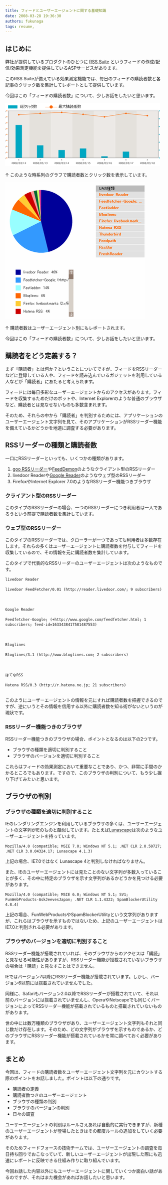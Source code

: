 ```yaml
---
title: フィードとユーザーエージェントに関する基礎知識
date: 2008-03-28 19:36:30
authors: fukunaga
tags: resume, 
---
```

<h2>はじめに</h2>

<p>弊社が提供しているプロダクトのひとつに <a href="http://www.rsssuite.jp/">RSS Suite</a> というフィードの作成/配信/効果測定機能を提供しているASPサービスがあります。</p>

<p>このRSS Suiteが備えている効果測定機能では、毎日のフィードの購読者数と各記事のクリック数を集計してレポートとして提供しています。</p>

<p>今回はこの「フィードの購読者数」について、少しお話をしたいと思います。</p>
<!--more-->
<p><img src='/images/2008/03/rsssuite-graph.gif' alt='rsssuite-graph.gif' /></p>

<p>↑ このような時系列のグラフで購読者数とクリック数を表示しています。</p>

<p><img src='/images/2008/03/rsssuite-ua-graph.gif' alt='rsssuite-ua-graph.gif' /></p>

<p>↑ 購読者数はユーザーエージェント別にもレポートされます。</p>

<p>今回はこの「フィードの購読者数」について、少しお話をしたいと思います。</p>

<h2>購読者をどう定義する？</h2>

<p>まず「購読者」とは何か？ということについてですが、フィードをRSSリーダーなどに登録している人や、フィードを読み込んでいるガジェットを利用している人などが「購読者」にあたると考えられます。</p>

<p>フィードには毎日多彩なユーザーエージェントからのアクセスがあります。フィードを収集するためだけのボットや、Internet Explorerのような普通のブラウザなど、購読者とは見なせないものも多数含まれます。</p>

<p>そのため、それらの中から「購読者」を判別するためには、アプリケーションのユーザーエージェント文字列を見て、そのアプリケーションがRSSリーダー機能を備えているかどうかを地道に調査する必要があります。</p>

<h2>RSSリーダーの種類と購読者数</h2>

<p>一口にRSSリーダーといっても、いくつかの種類があります。</p>

<ol>
<li><a href="http://reader.goo.ne.jp/">goo RSSリーダー</a>や<a href="http://www.newsgator.com/Individuals/FeedDemon/Default.aspx">FeedDemon</a>のようなクライアント型のRSSリーダー</li>
<li><a herf="http://reader.livedoor.com/">livedoor Reader</a>や<a href="http://reader.google.com/">Google Reader</a>のようなウェブ型のRSSリーダー</li>
<li>FirefoxやInternet Explorer 7.0のようなRSSリーダー機能つきブラウザ</li>
</ol>

<h3>クライアント型のRSSリーダー</h3>

<p>このタイプのRSSリーダーの場合、一つのRSSリーダーにつき利用者は一人であろうという前提で購読者数を集計しています。</p>

<h3>ウェブ型のRSSリーダー</h3>

<p>このタイプのRSSリーダーでは、クローラーが一つであっても利用者は多数存在します。それらの多くはユーザーエージェントに購読者数を付与してフィードを収集しているので、その情報を元に購読者数を集計しています。</p>

<p>このタイプで代表的なRSSリーダーのユーザーエージェントは次のようなものです。</p>

<pre><code>livedoor Reader<br />
livedoor FeedFetcher/0.01 (http://reader.livedoor.com/; 9 subscribers)<br />
<br />
Google Reader<br />
Feedfetcher-Google; (+http://www.google.com/feedfetcher.html; 1 subscribers; feed-id=1633438417581487553)<br />
<br />
Bloglines<br />
Bloglines/3.1 (http://www.bloglines.com; 2 subscribers)<br />
<br />
はてなRSS<br />
Hatena RSS/0.3 (http://r.hatena.ne.jp; 21 subscribers)<br />
</code></pre>

<p>このようにユーザーエージェントの情報を元にすれば購読者数を把握できるのですが、逆にいうとその情報を信用する以外に購読者数を知る術がないというのが現状です。</p>

<h3>RSSリーダー機能つきのブラウザ</h3>

<p>RSSリーダー機能つきのブラウザの場合、ポイントとなるのは以下の2つです。</p>

<ul>
<li>ブラウザの種類を適切に判別すること</li>
<li>ブラウザのバージョンを適切に判別すること</li>
</ul>

<p>これらはフィードの効果測定において重要なことであり、かつ、非常に手間のかかるところでもあります。ですので、このブラウザの判別について、もう少し掘り下げてみたいと思います。</p>

<h2>ブラウザの判別</h2>

<h3>ブラウザの種類を適切に判別すること</h3>

<p>IEのレンダリングエンジンを利用しているブラウザの多くは、ユーザーエージェントの文字列がIEのものと酷似しています。たとえば<a href="http://www.lunascape.jp/">Lunascape</a>は次のようなユーザーエージェントを持っています。</p>

<pre><code>Mozilla/4.0 (compatible; MSIE 7.0; Windows NT 5.1; .NET CLR 2.0.50727; .NET CLR 3.0.04324.17; Lunascape 4.1.3)</code></pre>

<p>上記の場合、IE7.0ではなく Lunascape 4と判別しなければなりません。</p>

<p>また、IEのユーザーエージェントには見たことのない文字列が多数入っていることが多く、その中に特定のブラウザを示す文字列があるかどうかを見つける必要があります。</p>

<pre><code>Mozilla/4.0 (compatible; MSIE 6.0; Windows NT 5.1; SV1; FunWebProducts-AskJeevesJapan; .NET CLR 1.1.4322; SpamBlockerUtility 4.8.4)</code></pre>

<p>上記の場合、FunWebProductsやSpamBlockerUtilityという文字列がありますが、これらはブラウザを示すものではないため、上記のユーザーエージェントはIE7.0と判別される必要があります。</p>

<h3>ブラウザのバージョンを適切に判別すること</h3>

<p>RSSリーダー機能が搭載されていれば、そのブラウザからのアクセスは「購読」と見なせる可能性がありますが、RSSリーダー機能が搭載されていないブラウザの場合は「購読」と見なすことはできません。</p>

<p>IEではバージョン7以降にRSSリーダー機能が搭載されています。しかし、バージョン6以前には搭載されていませんでした。</p>

<p>同様に、Safariもバージョン2.0以降でRSSリーダーが搭載されていて、それ以前のバージョンには搭載されていませんし、OperaやNetscapeでも同じくバージョンによってRSSリーダー機能が搭載されているものと搭載されていないものがあります。</p>

<p>世の中には数万種類のブラウザがあり、ユーザーエージェント文字列もそれと同じ数だけ存在します。そのため、どの文字列がブラウザを示すものであるか、どのブラウザにRSSリーダー機能が搭載されているかを常に調べておく必要があります。</p>

<h2>まとめ</h2>

<p>今回は、フィードの購読者数をユーザーエージェント文字列を元にカウントする際のポイントをお話しました。ポイントは以下の通りです。</p>

<ul>
<li>購読者の定義</li>
<li>購読者数つきのユーザーエージェント</li>
<li>ブラウザの種類の判別</li>
<li>ブラウザのバージョンの判別</li>
<li>日々の調査</li>
</ul>

<p>ユーザーエージェントの判別はルールさえあれば自動的に実行できますが、新種のユーザーエージェントが登場したときはその都度ルールの追加をしていく必要があります。</p>

<p>そのためフィードフォースの技術チームでは、ユーザーエージェントの調査を毎日持ち回りでおこなっていて、新しいユーザーエージェントが出現した際にも迅速にレポートに反映できる仕組み作りに取り組んでいます。</p>

<p>今回お話した内容以外にもユーザーエージェントに関していくつか面白い話があるのですが、それはまた機会があればお話したいと思います。</p>
